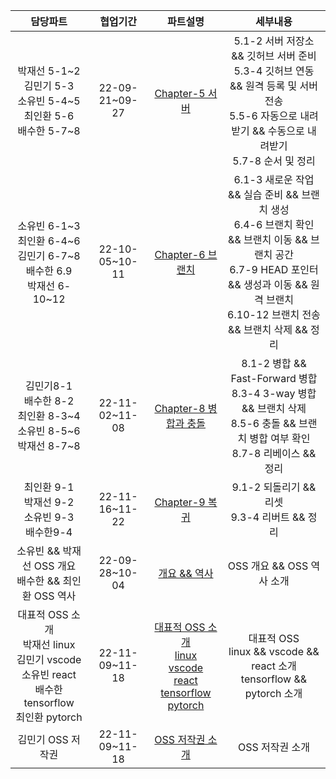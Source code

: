 |담당파트|협업기간|파트설명|세부내용|
|:-----:|:-----:|:---:|:---:|
|박재선 5-1&#126;2<br>김민기 5-3<br>소유빈 5-4&#126;5<br>최인환 5-6<br>배수한 5-7&#126;8|22-09-21~09-27|<a href="https://github.com/OSS3TEAM/DMU_OSS/blob/main/OSS3TEAM_5w_Chapter-5/README.md">Chapter-5 서버|5.1-2 서버 저장소 && 깃허브 서버 준비<br>5.3-4 깃허브 연동 && 원격 등록 및 서버 전송<br>5.5-6 자동으로 내려받기 && 수동으로 내려받기<br> 5.7-8 순서 및 정리|
|소유빈 6-1&#126;3<br>최인환 6-4&#126;6<br>김민기 6-7&#126;8<br>배수한 6.9<br>박재선 6-10&#126;12|22-10-05~10-11|<a href="https://github.com/OSS3TEAM/DMU_OSS/blob/main/OSS3TEAM_6w_Chapter-6/README.md">Chapter-6 브랜치|6.1-3 새로운 작업 && 실습 준비 && 브랜치 생성<br>6.4-6 브랜치 확인 && 브랜치 이동 && 브랜치 공간<br> 6.7-9 HEAD 포인터 && 생성과 이동 && 원격 브랜치<br> 6.10-12 브랜치 전송 && 브랜치 삭제 && 정리|
|김민기8-1<br>배수한 8-2<br>최인환 8-3&#126;4<br>소유빈 8-5&#126;6<br>박재선 8-7&#126;8|22-11-02~11-08|<a href="https://github.com/OSS3TEAM/DMU_OSS/blob/main/OSS3TEAM_10w_Chapter-8/README.md">Chapter-8 병합과 충돌|8.1-2 병합 && Fast-Forward 병합<br> 8.3-4 3-way 병합 && 브랜치 삭제<br> 8.5-6 충돌 && 브랜치 병합 여부 확인<br> 8.7-8 리베이스 && 정리|
|최인환 9-1<br>박재선 9-2<br>소유빈 9-3<br>배수한9-4|22-11-16~11-22|<a href="https://github.com/OSS3TEAM/DMU_OSS/blob/main/OSS3TEAM_11w_Chapter-9/README.md">Chapter-9 복귀|9.1-2 되돌리기 && 리셋<br> 9.3-4 리버트 && 정리|
|소유빈 && 박재선 OSS 개요<br>배수한 && 최인환 OSS 역사|22-09-28~10-04|<a href="https://github.com/OSS3TEAM/DMU_OSS/blob/main/OSS3TEAM_5w_HistoryOverview/OSS3TEAM_5w_HistoryOverview.md">개요 && 역사|OSS 개요 && OSS 역사 소개|
|대표적 OSS 소개<br>박재선 linux<br>김민기 vscode<br>소유빈 react<br> 배수한 tensorflow<br>최인환 pytorch|22-11-09~11-18|<a href="https://github.com/OSS3TEAM/DMU_OSS/tree/main/OSS3TEAM_OSS_TOOL">대표적 OSS 소개<br><a href="https://github.com/OSS3TEAM/DMU_OSS/blob/main/OSS3TEAM_OSS_TOOL/linux.md">linux<br><a href="https://github.com/OSS3TEAM/DMU_OSS/blob/main/OSS3TEAM_OSS_TOOL/Vscode.md">vscode<br><a href="https://github.com/OSS3TEAM/DMU_OSS/blob/main/OSS3TEAM_OSS_TOOL/React.md">react<br><a href="https://github.com/OSS3TEAM/DMU_OSS/blob/main/OSS3TEAM_OSS_TOOL/tensorflow.md">tensorflow<br><a href="https://github.com/OSS3TEAM/DMU_OSS/blob/main/OSS3TEAM_OSS_TOOL/Pytorch.md">pytorch|대표적 OSS<br>linux && vscode && react 소개<br> tensorflow && pytorch 소개|
|김민기 OSS 저작권|22-11-09~11-18|<a href="https://github.com/OSS3TEAM/DMU_OSS/blob/main/OSS3TEAM_OSS_TOOL/Pytorch.md">OSS 저작권 소개|OSS 저작권 소개|
